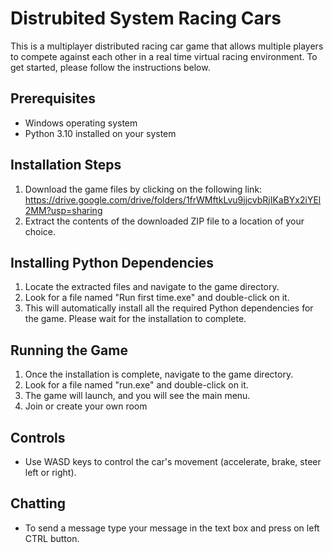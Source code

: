 # Distrubited System Racing Cars
This is a multiplayer distributed racing car game that allows multiple players to
compete against each other in a real time virtual racing environment. To get started, please follow the instructions below.
## Prerequisites
* Windows operating system
* Python 3.10 installed on your system
## Installation Steps
1. Download the game files by clicking on the following link: https://drive.google.com/drive/folders/1frWMftkLvu9jjcvbRjIKaBYx2iYEl2MM?usp=sharing
2. Extract the contents of the downloaded ZIP file to a location of your choice.
## Installing Python Dependencies
1. Locate the extracted files and navigate to the game directory.
2. Look for a file named "Run first time.exe" and double-click on it.
3. This will automatically install all the required Python dependencies for the game. Please wait for the installation to complete.
## Running the Game
1. Once the installation is complete, navigate to the game directory.
2. Look for a file named "run.exe" and double-click on it.
3. The game will launch, and you will see the main menu.
4. Join or create your own room
## Controls
* Use WASD  keys to control the car's movement (accelerate, brake, steer left or right).
## Chatting
* To send a message type your message in the text box and press on left CTRL button.
